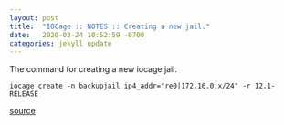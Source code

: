 ```yaml
---
layout: post
title:  "IOCage :: NOTES :: Creating a new jail."
date:   2020-03-24 10:52:59 -0700
categories: jekyll update
---
```


The command for creating a new iocage jail.

`iocage create -n backupjail ip4_addr="re0|172.16.0.x/24" -r 12.1-RELEASE`

[source][source]


[source]: https://www.cyberciti.biz/faq/how-to-create-freenas-jails-with-iocage/
